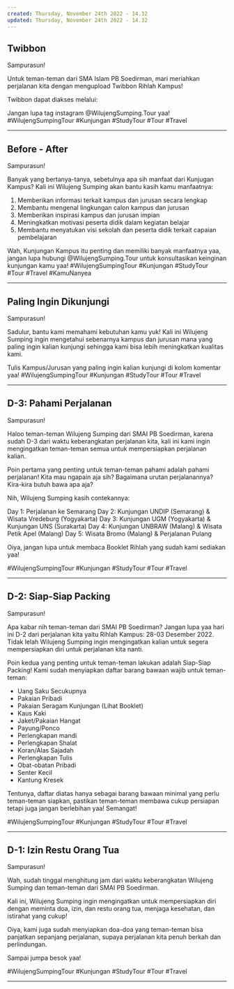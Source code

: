 ```yaml
---
created: Thursday, November 24th 2022 - 14.32
updated: Thursday, November 24th 2022 - 14.32
---
```


Twibbon
---
Sampurasun!

Untuk teman-teman dari SMA Islam PB Soedirman, mari meriahkan perjalanan kita dengan mengupload Twibbon Rihlah Kampus!

Twibbon dapat diakses melalui: 

Jangan lupa tag instagram @WilujengSumping.Tour yaa!
#WilujengSumpingTour #Kunjungan #StudyTour #Tour #Travel

---
Before - After
---
Sampurasun!

Banyak yang bertanya-tanya, sebetulnya apa sih manfaat dari Kunjugan Kampus? Kali ini Wilujeng Sumping akan bantu kasih kamu manfaatnya:
1. Memberikan informasi terkait kampus dan jurusan secara lengkap
2. Membantu mengenal lingkungan calon kampus dan jurusan
3. Memberikan inspirasi kampus dan jurusan impian
4. Meningkatkan motivasi peserta didik dalam kegiatan belajar
5. Membantu menyatukan visi sekolah dan peserta didik terkait capaian pembelajaran

Wah, Kunjungan Kampus itu penting dan memiliki banyak manfaatnya yaa, jangan lupa hubungi @WilujengSumping.Tour untuk konsultasikan keinginan kunjungan kamu yaa!
#WilujengSumpingTour #Kunjungan #StudyTour #Tour #Travel #KamuNanyea

---
Paling Ingin Dikunjungi
---
Sampurasun!

Sadulur, bantu kami memahami kebutuhan kamu yuk! Kali ini Wilujeng Sumping ingin mengetahui sebenarnya kampus dan jurusan mana yang paling ingin kalian kunjungi sehingga kami bisa lebih meningkatkan kualitas kami.

Tulis Kampus/Jurusan yang paling ingin kalian kunjungi di kolom komentar yaa!
#WilujengSumpingTour #Kunjungan #StudyTour #Tour #Travel

---
D-3: Pahami Perjalanan
---
Sampurasun!

Haloo teman-teman Wilujeng Sumping dari SMAI PB Soedirman, karena sudah D-3 dari waktu keberangkatan perjalanan kita, kali ini kami ingin mengingatkan teman-teman semua untuk mempersiapkan perjalanan kalian.

Poin pertama yang penting untuk teman-teman pahami adalah pahami perjalanan! Kita mau ngapain aja sih? Bagaimana urutan perjalanannya? Kira-kira butuh bawa apa aja?

Nih, Wilujeng Sumping kasih contekannya:

Day 1: Perjalanan ke Semarang
Day 2: Kunjungan UNDIP (Semarang) & Wisata Vredeburg (Yogyakarta)
Day 3: Kunjungan UGM (Yogyakarta) & Kunjungan UNS (Surakarta)
Day 4: Kunjungan UNBRAW (Malang) & Wisata Petik Apel (Malang)
Day 5: Wisata Bromo (Malang) & Perjalanan Pulang

Oiya, jangan lupa untuk membaca Booklet Rihlah yang sudah kami sediakan yaa!

#WilujengSumpingTour #Kunjungan #StudyTour #Tour #Travel

---
D-2: Siap-Siap Packing
---
Sampurasun!

Apa kabar nih teman-teman dari SMAI PB Soedirman? Jangan lupa yaa hari ini D-2 dari perjalanan kita yaitu Rihlah Kampus: 28-03 Desember 2022.  Tidak lelah Wilujeng Sumping ingin mengingatkan kalian untuk segera mempersiapkan diri untuk perjalanan kita nanti.

Poin kedua yang penting untuk teman-teman lakukan adalah Siap-Siap Packing!  Kami sudah menyiapkan daftar barang bawaan wajib untuk teman-teman:

- Uang Saku Secukupnya
- Pakaian Pribadi
- Pakaian Seragam Kunjungan (Lihat Booklet)
- Kaus Kaki
- Jaket/Pakaian Hangat
- Payung/Ponco
- Perlengkapan mandi
- Perlengkapan Shalat
- Koran/Alas Sajadah
- Perlengkapan Tulis
- Obat-obatan Pribadi
- Senter Kecil
- Kantung Kresek

Tentunya, daftar diatas hanya sebagai barang bawaan minimal yang perlu teman-teman siapkan, pastikan teman-teman membawa cukup persiapan tetapi juga jangan berlebihan yaa! Semangat!

#WilujengSumpingTour #Kunjungan #StudyTour #Tour #Travel

---
D-1: Izin Restu Orang Tua
---
Sampurasun!

Wah, sudah tinggal menghitung jam dari waktu keberangkatan Wilujeng Sumping dan teman-teman dari SMAI PB Soedirman.

Kali ini, Wilujeng Sumping ingin mengingatkan untuk mempersiapkan diri dengan meminta doa, izin, dan restu orang tua, menjaga kesehatan, dan istirahat yang cukup!

Oiya, kami juga sudah menyiapkan doa-doa yang teman-teman bisa panjatkan sepanjang perjalanan, supaya perjalanan kita penuh berkah dan perlindungan.

Sampai jumpa besok yaa!

#WilujengSumpingTour #Kunjungan #StudyTour #Tour #Travel

---

